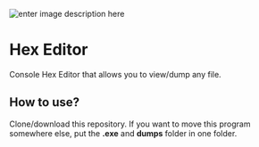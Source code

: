 ![enter image description here](https://i.imgur.com/Cmp9zpo.png)
# Hex Editor
Console Hex Editor that allows you to view/dump any file.
## How to use?
Clone/download this repository. If you want to move this program somewhere else, put the **.exe** and **dumps** folder in one folder.